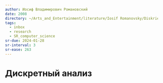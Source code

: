 ```yaml
---
author: Иосиф Владимирович Романовский
date: 2008
directory: ~/Arts_and_Entertainment/literature/Iosif Romanovsky/Diskrietnyi analiz (2274)/
tags:
  - inbox
  - research
  - SR_computer_science
sr-due: 2024-01-28
sr-interval: 3
sr-ease: 263
---
```


# Дискретный анализ


